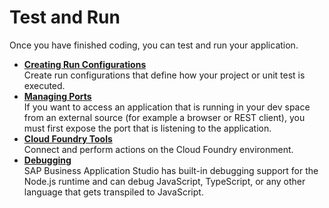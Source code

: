 <!-- loio9a16a55bee4c4216b471b90d91fb20ae -->

# Test and Run

Once you have finished coding, you can test and run your application.

-   **[Creating Run Configurations](creating-run-configurations-e3cbf81.md "Create run configurations that define how your project or unit test is
		executed.")**  
Create run configurations that define how your project or unit test is executed.
-   **[Managing Ports](managing-ports-91fc8bf.md "If you want to access an application that is running in your dev space from an external
		source (for example a browser or REST client), you must first expose the port that is
		listening to the application.")**  
If you want to access an application that is running in your dev space from an external source \(for example a browser or REST client\), you must first expose the port that is listening to the application.
-   **[Cloud Foundry Tools](cloud-foundry-tools-9ad5cf8.md "Connect and perform actions on the Cloud Foundry environment.")**  
Connect and perform actions on the Cloud Foundry environment.
-   **[Debugging](debugging-b8587eb.md "SAP Business Application Studio has built-in
		debugging support for the Node.js runtime and can debug JavaScript, TypeScript, or any other
		language that gets transpiled to JavaScript.")**  
SAP Business Application Studio has built-in debugging support for the Node.js runtime and can debug JavaScript, TypeScript, or any other language that gets transpiled to JavaScript.

